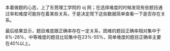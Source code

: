 本着做题的心态，上了东莞理工学院的 oj 网；在选择难度的时候发现有些题目通过率和难度可能存在着某些关系，于是决定爬下这些数据简单查看一下是否存在关系。

最后结果显示，题目难度跟正确率存在一定关系，困难的题目正确率相对集中于8%-28%，中等难度的题目比较集中在23%-55%，简单难度的题目正确率主要在40%以上。
